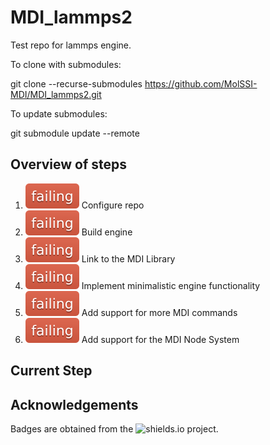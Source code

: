 # MDI_lammps2

Test repo for lammps engine.

To clone with submodules:

git clone --recurse-submodules https://github.com/MolSSI-MDI/MDI_lammps2.git

To update submodules:

git submodule update --remote

## Overview of steps

[comment]: <> (Badges are downloaded from shields.io, i.e.:)
[comment]: <> (curl https://img.shields.io/badge/-working-success --output .travis/badges/-working-success.svg)

1. ![step1](.travis/dynamic_badges/step_config.svg) Configure repo
2. ![step2](.travis/dynamic_badges/step_engine_build.svg) Build engine
3. ![step3](.travis/dynamic_badges/step_mdi_link.svg) Link to the MDI Library
4. ![step4](.travis/dynamic_badges/step_min_engine.svg) Implement minimalistic engine functionality
5. ![step5](.travis/dynamic_badges/step_mdi_commands.svg) Add support for more MDI commands
6. ![step6](.travis/dynamic_badges/step_mdi_nodes.svg) Add support for the MDI Node System

## Current Step

## Acknowledgements

Badges are obtained from the ![shields.io](https://shields.io/) project.